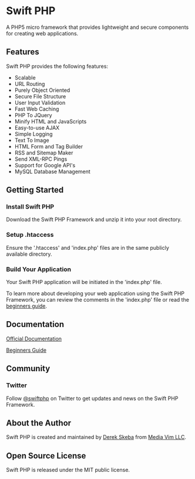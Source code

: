 # Swift PHP

A PHP5 micro framework that provides lightweight and secure components for creating web applications.

## Features

Swift PHP provides the following features:

* Scalable
* URL Routing
* Purely Object Oriented
* Secure File Structure
* User Input Validation
* Fast Web Caching
* PHP To JQuery
* Minify HTML and JavaScripts
* Easy-to-use AJAX
* Simple Logging
* Text To Image
* HTML Form and Tag Builder
* RSS and Sitemap Maker
* Send XML-RPC Pings
* Support for Google API's
* MySQL Database Management

## Getting Started

### Install Swift PHP

Download the Swift PHP Framework and unzip it into your root directory.

### Setup .htaccess

Ensure the '.htaccess' and 'index.php' files are in the same publicly available directory.

### Build Your Application

Your Swift PHP application will be initiated in the 'index.php' file.

To learn more about developing your web application using the Swift PHP Framework, you can review the comments in the 'index.php' file or read the [beginners guide](http://swiftphp.org/learn/beginners-guide/).

## Documentation 

[Official Documentation](http://swiftphp.org/learn/documentation/)

[Beginners Guide](http://swiftphp.org/learn/beginners-guide/)

## Community

### Twitter

Follow [@swiftphp](http://www.twitter.com/swiftphp) on Twitter to get updates and news on the Swift PHP Framework.

## About the Author

Swift PHP is created and maintained by [Derek Skeba](http://derekskeba.com) from [Media Vim LLC](http://mediavim.com).

## Open Source License

Swift PHP is released under the MIT public license.